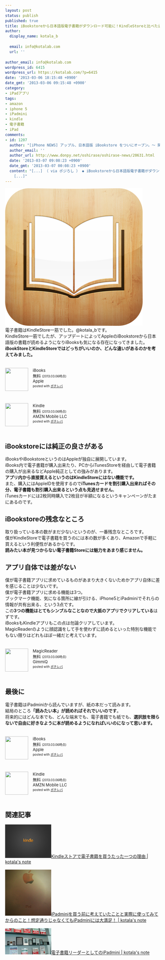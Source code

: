 ```yaml
---
layout: post
status: publish
published: true
title: iBookstoreから日本語版電子書籍がダウンロード可能に！KindleStoreと比べたiBookstoreの良さと残念なところ
author:
  display_name: kotala_b

  email: info@kotalab.com
  url: ''

author_email: info@kotalab.com
wordpress_id: 6415
wordpress_url: https://kotalab.com/?p=6415
date: '2013-03-06 18:15:48 +0900'
date_gmt: '2013-03-06 09:15:48 +0900'
category:
- iPadアプリ
tags:
- amazon
- iphone 5
- iPadmini
- kindle
- 電子書籍
- iPad
comments:
- id: 1207
  author: "[iPhone NEWS] アップル、日本語版 iBookstore をついにオープン。〜 関連記事と便利情報総まとめ。 | 覚醒する @CDiP"
  author_email: ''
  author_url: http://www.donpy.net/oshirase/oshirase-news/20631.html
  date: '2013-03-07 09:08:23 +0900'
  date_gmt: '2013-03-07 00:08:23 +0900'
  content: "[...] （ via ポジろし ） ◆ iBookstoreから日本語版電子書籍がダウンロード可能に！KindleStoreと比べた...
    [...]"
---
```

<p><img src="/wp-content/uploads/ibooks_130306-448x448.png" alt="ibooks_130306" width="448" height="448" class="alignnone size-large wp-image-6417" /><br />
電子書籍はKindleStore一筋でした。@kotala_bです。<br />
KindleStore一筋でしたが、アップデートによってAppleのiBookstoreから日本語版の書籍が読めるようになりiBooksも気になる存在になってきました。<br />
<strong>iBookStoreとKindleStoreではどっちがいいのか、どんな違いがあるのかを考えてみました。</strong></p>
<div class="pochireba" style="text-align:left;font-size:small;padding:20px 0;/zoom: 1;overflow: hidden;"><span class="removed_link" title="click.linksynergy.com/fs-bin/click?id=d2yYUp776R4&amp;subid=&amp;offerid=94348.1&amp;type=3&amp;tmpid=3910&amp;RD_PARM1=https%253A%252F%252Fitunes.apple.com%252Fjp%252Fapp%252Fibooks%252Fid364709193%253Fmt%253D8%2526uo%253D4"><img src="http://a852.phobos.apple.com/us/r1000/112/Purple/v4/ea/56/dc/ea56dc19-0bdf-39f3-fda7-e5332723fc74/mzl.zdprbjoo.png" width="75" height="75" style="float:left;margin:0 15px 0 0;" class="pochi_img" ></span>
<div class="pochi_info" style="text-align:left;/zoom: 1;overflow: hidden;">
<div class="pochi_name"><span class="removed_link" title="click.linksynergy.com/fs-bin/click?id=d2yYUp776R4&amp;subid=&amp;offerid=94348.1&amp;type=3&amp;tmpid=3910&amp;RD_PARM1=https%253A%252F%252Fitunes.apple.com%252Fjp%252Fapp%252Fibooks%252Fid364709193%253Fmt%253D8%2526uo%253D4">iBooks</span></div>
<div class="pochi_price" style="display:inline;">無料</div>
<div class="pochi_time" style="font-size:x-small;display:inline;">(2013.03.06時点)</div>
<div class="pochi_seller"><span class="removed_link" title="click.linksynergy.com/fs-bin/click?id=d2yYUp776R4&amp;subid=&amp;offerid=94348.1&amp;type=3&amp;tmpid=3910&amp;RD_PARM1=https%253A%252F%252Fitunes.apple.com%252Fjp%252Fartist%252Fapple%252Fid284417353%253Fmt%253D12%2526uo%253D4">Apple</span></div>
<div class="pochi_post" style="font-size:x-small;">posted with <a href="https://pochireba.com">ポチレバ</a></div>
</div>
<div class="pochireba-footer" style="clear: left"></div>
</div>
<div class="pochireba" style="text-align:left;font-size:small;padding:20px 0;/zoom: 1;overflow: hidden;"><span class="removed_link" title="click.linksynergy.com/fs-bin/click?id=d2yYUp776R4&amp;subid=&amp;offerid=94348.1&amp;type=3&amp;tmpid=3910&amp;RD_PARM1=https%253A%252F%252Fitunes.apple.com%252Fjp%252Fapp%252Fkindle%252Fid302584613%253Fmt%253D8%2526uo%253D4"><img src="http://a633.phobos.apple.com/us/r1000/077/Purple/v4/ce/ad/b6/ceadb674-b76f-a01f-68af-356f4d099e3d/mzl.yyunylcl.png" width="75" height="75" style="float:left;margin:0 15px 0 0;" class="pochi_img" ></span>
<div class="pochi_info" style="text-align:left;/zoom: 1;overflow: hidden;">
<div class="pochi_name"><span class="removed_link" title="click.linksynergy.com/fs-bin/click?id=d2yYUp776R4&amp;subid=&amp;offerid=94348.1&amp;type=3&amp;tmpid=3910&amp;RD_PARM1=https%253A%252F%252Fitunes.apple.com%252Fjp%252Fapp%252Fkindle%252Fid302584613%253Fmt%253D8%2526uo%253D4">Kindle</span></div>
<div class="pochi_price" style="display:inline;">無料</div>
<div class="pochi_time" style="font-size:x-small;display:inline;">(2013.03.06時点)</div>
<div class="pochi_seller"><span class="removed_link" title="click.linksynergy.com/fs-bin/click?id=d2yYUp776R4&amp;subid=&amp;offerid=94348.1&amp;type=3&amp;tmpid=3910&amp;RD_PARM1=https%253A%252F%252Fitunes.apple.com%252Fjp%252Fartist%252Famzn-mobile-llc%252Fid297606954%253Fuo%253D4">AMZN Mobile LLC</span></div>
<div class="pochi_post" style="font-size:x-small;">posted with <a href="https://pochireba.com">ポチレバ</a></div>
</div>
<div class="pochireba-footer" style="clear: left"></div>
</div>
<!--more-->
<h2>iBookstoreには純正の良さがある</h2>
<p>iBooksやiBookstoreというのはAppleが独自に展開しています。<br />
iBooks内で電子書籍が購入出来たり、PCからiTunesStoreを経由して電子書籍の購入が出来るなどApple純正としての強みがあります。<br />
<strong>アプリ内から直接買えるというのはKindleStoreにはない機能です。</strong><br />
また、購入にはAppleIDを使用するので<strong>iTunesカードを割引購入出来ればその分、電子書籍も割引購入出来るという点も見逃せません</strong>。<br />
iTunesカードには2枚同時購入で2枚目が半額になるというキャンペーンがたまにあるのです。</p>
<h2>iBookstoreの残念なところ</h2>
<p>取り扱っている本の数がまだ少ないというのが、一番残念なところです。<br />
僕がKindleStoreで電子書籍を買うのには本の数が多くあり、Amazonで手軽に買えるという利便性があるからです。<br />
<strong>読みたい本が見つからない電子書籍Storeには魅力をあまり感じません。</strong></p>
<h2>アプリ自体では差がない</h2>
<p>僕が電子書籍アプリに求めているものがあまり大きくないためかアプリ自体に差を感じることは少ないです。<br />
僕が電子書籍アプリに求める機能は3つ。<br />
ブックマーク機能、気になる箇所に線が引ける、iPhone5とiPadminiでそれらの情報が共有出来る、という3点です。<br />
この<strong>3つの機能はとてもシンプルなことなので大抵のアプリでクリアしている</strong>はずです。<br />
iBooksもKindleアプリもこの点は勿論クリアしています。<br />
MagicReaderのように顔認識をして手を使わずに読めるといった特別な機能でもない限りはどれもほぼ一緒だと考えています。</p>
<div class="pochireba" style="text-align:left;font-size:small;padding:20px 0;/zoom: 1;overflow: hidden;"><span class="removed_link" title="click.linksynergy.com/fs-bin/click?id=d2yYUp776R4&amp;subid=&amp;offerid=94348.1&amp;type=3&amp;tmpid=3910&amp;RD_PARM1=https%253A%252F%252Fitunes.apple.com%252Fjp%252Fapp%252Fmagicreader%252Fid505117386%253Fmt%253D8%2526uo%253D4"><img src="http://a97.phobos.apple.com/us/r1000/061/Purple/v4/9a/c9/37/9ac93702-bfb1-71bb-ce19-883429eeb088/mza_675523198153603871.png" width="75" height="75" style="float:left;margin:0 15px 0 0;" class="pochi_img" ></span>
<div class="pochi_info" style="text-align:left;/zoom: 1;overflow: hidden;">
<div class="pochi_name"><span class="removed_link" title="click.linksynergy.com/fs-bin/click?id=d2yYUp776R4&amp;subid=&amp;offerid=94348.1&amp;type=3&amp;tmpid=3910&amp;RD_PARM1=https%253A%252F%252Fitunes.apple.com%252Fjp%252Fapp%252Fmagicreader%252Fid505117386%253Fmt%253D8%2526uo%253D4">MagicReader</span></div>
<div class="pochi_price" style="display:inline;">無料</div>
<div class="pochi_time" style="font-size:x-small;display:inline;">(2013.03.06時点)</div>
<div class="pochi_seller"><span class="removed_link" title="click.linksynergy.com/fs-bin/click?id=d2yYUp776R4&amp;subid=&amp;offerid=94348.1&amp;type=3&amp;tmpid=3910&amp;RD_PARM1=https%253A%252F%252Fitunes.apple.com%252Fjp%252Fartist%252Fgimmiq%252Fid505117889%253Fuo%253D4">GimmiQ</span></div>
<div class="pochi_post" style="font-size:x-small;">posted with <a href="https://pochireba.com">ポチレバ</a></div>
</div>
<div class="pochireba-footer" style="clear: left"></div>
</div>
<h2>最後に</h2>
<p>電子書籍はiPadminiから読んでいますが、紙の本だって読みます。<br />
結局のところ<strong>「読みたい本」が読めればそれでいいのです</strong>。<br />
将来的にはどんな本でも、どんな端末でも、電子書籍でも紙でも、<strong>選択肢を限らないで自由に好きなように本が読めるようになればいいのになって思います。</strong></p>
<div class="pochireba" style="text-align:left;font-size:small;padding:20px 0;/zoom: 1;overflow: hidden;"><span class="removed_link" title="click.linksynergy.com/fs-bin/click?id=d2yYUp776R4&amp;subid=&amp;offerid=94348.1&amp;type=3&amp;tmpid=3910&amp;RD_PARM1=https%253A%252F%252Fitunes.apple.com%252Fjp%252Fapp%252Fibooks%252Fid364709193%253Fmt%253D8%2526uo%253D4"><img src="http://a852.phobos.apple.com/us/r1000/112/Purple/v4/ea/56/dc/ea56dc19-0bdf-39f3-fda7-e5332723fc74/mzl.zdprbjoo.png" width="75" height="75" style="float:left;margin:0 15px 0 0;" class="pochi_img" ></span>
<div class="pochi_info" style="text-align:left;/zoom: 1;overflow: hidden;">
<div class="pochi_name"><span class="removed_link" title="click.linksynergy.com/fs-bin/click?id=d2yYUp776R4&amp;subid=&amp;offerid=94348.1&amp;type=3&amp;tmpid=3910&amp;RD_PARM1=https%253A%252F%252Fitunes.apple.com%252Fjp%252Fapp%252Fibooks%252Fid364709193%253Fmt%253D8%2526uo%253D4">iBooks</span></div>
<div class="pochi_price" style="display:inline;">無料</div>
<div class="pochi_time" style="font-size:x-small;display:inline;">(2013.03.06時点)</div>
<div class="pochi_seller"><span class="removed_link" title="click.linksynergy.com/fs-bin/click?id=d2yYUp776R4&amp;subid=&amp;offerid=94348.1&amp;type=3&amp;tmpid=3910&amp;RD_PARM1=https%253A%252F%252Fitunes.apple.com%252Fjp%252Fartist%252Fapple%252Fid284417353%253Fmt%253D12%2526uo%253D4">Apple</span></div>
<div class="pochi_post" style="font-size:x-small;">posted with <a href="https://pochireba.com">ポチレバ</a></div>
</div>
<div class="pochireba-footer" style="clear: left"></div>
</div>
<div class="pochireba" style="text-align:left;font-size:small;padding:20px 0;/zoom: 1;overflow: hidden;"><span class="removed_link" title="click.linksynergy.com/fs-bin/click?id=d2yYUp776R4&amp;subid=&amp;offerid=94348.1&amp;type=3&amp;tmpid=3910&amp;RD_PARM1=https%253A%252F%252Fitunes.apple.com%252Fjp%252Fapp%252Fkindle%252Fid302584613%253Fmt%253D8%2526uo%253D4"><img src="http://a633.phobos.apple.com/us/r1000/077/Purple/v4/ce/ad/b6/ceadb674-b76f-a01f-68af-356f4d099e3d/mzl.yyunylcl.png" width="75" height="75" style="float:left;margin:0 15px 0 0;" class="pochi_img" ></span>
<div class="pochi_info" style="text-align:left;/zoom: 1;overflow: hidden;">
<div class="pochi_name"><span class="removed_link" title="click.linksynergy.com/fs-bin/click?id=d2yYUp776R4&amp;subid=&amp;offerid=94348.1&amp;type=3&amp;tmpid=3910&amp;RD_PARM1=https%253A%252F%252Fitunes.apple.com%252Fjp%252Fapp%252Fkindle%252Fid302584613%253Fmt%253D8%2526uo%253D4">Kindle</span></div>
<div class="pochi_price" style="display:inline;">無料</div>
<div class="pochi_time" style="font-size:x-small;display:inline;">(2013.03.06時点)</div>
<div class="pochi_seller"><span class="removed_link" title="click.linksynergy.com/fs-bin/click?id=d2yYUp776R4&amp;subid=&amp;offerid=94348.1&amp;type=3&amp;tmpid=3910&amp;RD_PARM1=https%253A%252F%252Fitunes.apple.com%252Fjp%252Fartist%252Famzn-mobile-llc%252Fid297606954%253Fuo%253D4">AMZN Mobile LLC</span></div>
<div class="pochi_post" style="font-size:x-small;">posted with <a href="https://pochireba.com">ポチレバ</a></div>
</div>
<div class="pochireba-footer" style="clear: left"></div>
</div>
<h2 class="rele">関連記事</h2>
<p><a href="/one-reason-buy-kindlestore" target="_blank"><img  class="alignleft" src="/wp-content/uploads/kindle_130111-448x327.jpg" alt="Kindleストアで電子書籍を買うたった一つの理由 | kotala's note" width="150" /></a><a href="/one-reason-buy-kindlestore" target="_blank">Kindleストアで電子書籍を買うたった一つの理由 | kotala's note</a><br style="clear:both;" /><br />
<a href="/ipad-mini-before-after" target="_blank"><img  class="alignleft" src="/wp-content/uploads/ipadmini_121221-448x448.jpg" alt="iPadminiを買う前に考えていたことと実際に使ってみてからのこと！想定通りじゃなくてもiPadminiには大満足！ | kotala's note" width="150" /></a><a href="/ipad-mini-before-after" target="_blank">iPadminiを買う前に考えていたことと実際に使ってみてからのこと！想定通りじゃなくてもiPadminiには大満足！ | kotala's note</a><br style="clear:both;" /><br />
<a href="/denshi-ipadmini" target="_blank"><img  class="alignleft" src="/wp-content/uploads/ipadmini_121028.jpg" alt="電子書籍リーダーとしてのiPadmini | kotala's note" width="150" /></a><a href="/denshi-ipadmini" target="_blank">電子書籍リーダーとしてのiPadmini | kotala's note</a><br style="clear:both;" /></p>
